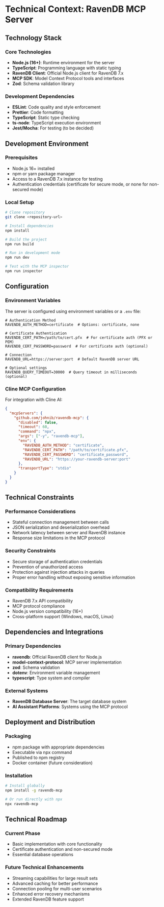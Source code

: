 # Technical Context: RavenDB MCP Server

## Technology Stack

### Core Technologies

- **Node.js (16+)**: Runtime environment for the server
- **TypeScript**: Programming language with static typing
- **RavenDB Client**: Official Node.js client for RavenDB 7.x
- **MCP SDK**: Model Context Protocol tools and interfaces
- **Zod**: Schema validation library

### Development Dependencies

- **ESLint**: Code quality and style enforcement
- **Prettier**: Code formatting
- **TypeScript**: Static type checking
- **ts-node**: TypeScript execution environment
- **Jest/Mocha**: For testing (to be decided)

## Development Environment

### Prerequisites

- Node.js 16+ installed
- npm or yarn package manager
- Access to a RavenDB 7.x instance for testing
- Authentication credentials (certificate for secure mode, or none for non-secured mode)

### Local Setup

```bash
# Clone repository
git clone <repository-url>

# Install dependencies
npm install

# Build the project
npm run build

# Run in development mode
npm run dev

# Test with the MCP inspector
npm run inspector
```

## Configuration

### Environment Variables

The server is configured using environment variables or a `.env` file:

```env
# Authentication Method
RAVENDB_AUTH_METHOD=certificate  # Options: certificate, none

# Certificate Authentication
RAVENDB_CERT_PATH=/path/to/cert.pfx  # For certificate auth (PFX or PEM)
RAVENDB_CERT_PASSWORD=password  # For certificate auth (optional)

# Connection
RAVENDB_URL=https://server:port  # Default RavenDB server URL

# Optional settings
RAVENDB_QUERY_TIMEOUT=30000  # Query timeout in milliseconds (optional)
```

### Cline MCP Configuration

For integration with Cline AI:

```json
{
  "mcpServers": {
    "github.com/johnib/ravendb-mcp": {
      "disabled": false,
      "timeout": 60,
      "command": "npx",
      "args": ["-y", "ravendb-mcp"],
      "env": {
        "RAVENDB_AUTH_METHOD": "certificate",
        "RAVENDB_CERT_PATH": "/path/to/certificate.pfx",
        "RAVENDB_CERT_PASSWORD": "certificate_password",
        "RAVENDB_URL": "https://your-ravendb-server:port"
      },
      "transportType": "stdio"
    }
  }
}
```

## Technical Constraints

### Performance Considerations

- Stateful connection management between calls
- JSON serialization and deserialization overhead
- Network latency between server and RavenDB instance
- Response size limitations in the MCP protocol

### Security Constraints

- Secure storage of authentication credentials
- Prevention of unauthorized access
- Protection against injection attacks in queries
- Proper error handling without exposing sensitive information

### Compatibility Requirements

- RavenDB 7.x API compatibility
- MCP protocol compliance
- Node.js version compatibility (16+)
- Cross-platform support (Windows, macOS, Linux)

## Dependencies and Integrations

### Primary Dependencies

- **ravendb**: Official RavenDB client for Node.js
- **model-context-protocol**: MCP server implementation
- **zod**: Schema validation
- **dotenv**: Environment variable management
- **typescript**: Type system and compiler

### External Systems

- **RavenDB Database Server**: The target database system
- **AI Assistant Platforms**: Systems using the MCP protocol

## Deployment and Distribution

### Packaging

- npm package with appropriate dependencies
- Executable via npx command
- Published to npm registry
- Docker container (future consideration)

### Installation

```bash
# Install globally
npm install -g ravendb-mcp

# Or run directly with npx
npx ravendb-mcp
```

## Technical Roadmap

### Current Phase

- Basic implementation with core functionality
- Certificate authentication and non-secured mode
- Essential database operations

### Future Technical Enhancements

- Streaming capabilities for large result sets
- Advanced caching for better performance
- Connection pooling for multi-user scenarios
- Enhanced error recovery mechanisms
- Extended RavenDB feature support
